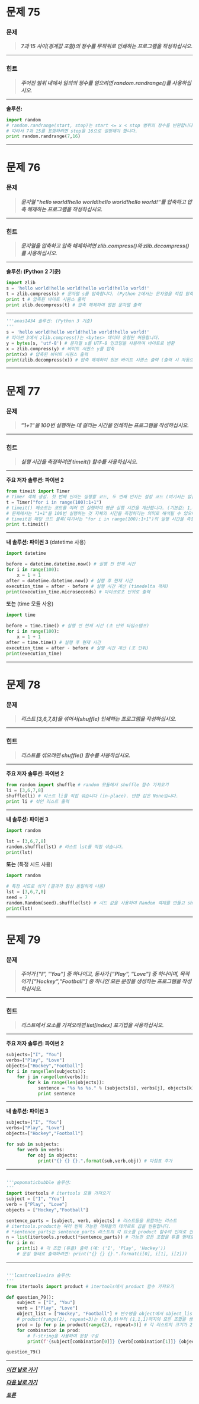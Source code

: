 # 문제 75

### **문제**

> **_7과 15 사이(경계값 포함)의 정수를 무작위로 인쇄하는 프로그램을 작성하십시오._**

---

### 힌트

> **_주어진 범위 내에서 임의의 정수를 얻으려면 random.randrange()를 사용하십시오._**

---

**솔루션:**

```python
import random
# random.randrange(start, stop)는 start <= x < stop 범위의 정수를 반환합니다.
# 따라서 7과 15를 포함하려면 stop을 16으로 설정해야 합니다.
print random.randrange(7,16)
```

---

# 문제 76

### **문제**

> **_문자열 "hello world!hello world!hello world!hello world!"를 압축하고 압축 해제하는 프로그램을 작성하십시오._**

---

### 힌트

> **_문자열을 압축하고 압축 해제하려면 zlib.compress()와 zlib.decompress()를 사용하십시오._**

---

**솔루션: (Python 2 기준)**
```python
import zlib
s = 'hello world!hello world!hello world!hello world!'
t = zlib.compress(s) # 문자열 s를 압축합니다. (Python 2에서는 문자열을 직접 압축 가능)
print t # 압축된 바이트 시퀀스 출력
print zlib.decompress(t) # 압축 해제하여 원본 문자열 출력
```
---
```python
'''anas1434 솔루션: (Python 3 기준)
'''
s = 'hello world!hello world!hello world!hello world!'
# 파이썬 3에서 zlib.compress()는 <bytes> 데이터 유형만 허용합니다.
y = bytes(s, 'utf-8') # 문자열 s를 UTF-8 인코딩을 사용하여 바이트로 변환
x = zlib.compress(y) # 바이트 시퀀스 y를 압축
print(x) # 압축된 바이트 시퀀스 출력
print(zlib.decompress(x)) # 압축 해제하여 원본 바이트 시퀀스 출력 (출력 시 자동으로 문자열로 변환될 수 있음)
```
---

# 문제 77

### **문제**

> **_"1+1"을 100번 실행하는 데 걸리는 시간을 인쇄하는 프로그램을 작성하십시오._**

---

### 힌트

> **_실행 시간을 측정하려면 timeit() 함수를 사용하십시오._**

---

**주요 저자 솔루션: 파이썬 2**

```python
from timeit import Timer
# Timer 객체 생성. 첫 번째 인자는 실행할 코드, 두 번째 인자는 설정 코드 (여기서는 없음)
t = Timer("for i in range(100):1+1")
# timeit() 메소드는 코드를 여러 번 실행하여 평균 실행 시간을 계산합니다. (기본값: 1,000,000번)
# 문제에서는 "1+1"을 100번 실행하는 것 자체의 시간을 측정하라는 의미로 해석될 수 있으나,
# timeit은 해당 코드 블록(여기서는 "for i in range(100):1+1")의 실행 시간을 측정합니다.
print t.timeit()
```

---

**내 솔루션: 파이썬 3** (datetime 사용)

```python
import datetime

before = datetime.datetime.now() # 실행 전 현재 시간
for i in range(100):
    x = 1 + 1
after = datetime.datetime.now() # 실행 후 현재 시간
execution_time = after - before # 실행 시간 계산 (timedelta 객체)
print(execution_time.microseconds) # 마이크로초 단위로 출력
```

**또는** (time 모듈 사용)

```python
import time

before = time.time() # 실행 전 현재 시간 (초 단위 타임스탬프)
for i in range(100):
    x = 1 + 1
after = time.time() # 실행 후 현재 시간
execution_time = after - before # 실행 시간 계산 (초 단위)
print(execution_time)
```

---

# 문제 78

### **문제**

> **_리스트 [3,6,7,8]을 섞어서(shuffle) 인쇄하는 프로그램을 작성하십시오._**

---

### 힌트

> **_리스트를 섞으려면 shuffle() 함수를 사용하십시오._**

---

**주요 저자 솔루션: 파이썬 2**

```python
from random import shuffle # random 모듈에서 shuffle 함수 가져오기
li = [3,6,7,8]
shuffle(li) # 리스트 li를 직접 섞습니다 (in-place). 반환 값은 None입니다.
print li # 섞인 리스트 출력
```

---

**내 솔루션: 파이썬 3**

```python
import random

lst = [3,6,7,8]
random.shuffle(lst) # 리스트 lst를 직접 섞습니다.
print(lst)
```

**또는** (특정 시드 사용)

```python
import random

# 특정 시드로 섞기 (결과가 항상 동일하게 나옴)
lst = [3,6,7,8]
seed = 7
random.Random(seed).shuffle(lst) # 시드 값을 사용하여 Random 객체를 만들고 shuffle 호출
print(lst)
```

---

# 문제 79

### **문제**

> **_주어가 ["I", "You"] 중 하나이고, 동사가 ["Play", "Love"] 중 하나이며, 목적어가 ["Hockey","Football"] 중 하나인 모든 문장을 생성하는 프로그램을 작성하십시오._**

---

### 힌트

> **_리스트에서 요소를 가져오려면 list[index] 표기법을 사용하십시오._**

---

**주요 저자 솔루션: 파이썬 2**

```python
subjects=["I", "You"]
verbs=["Play", "Love"]
objects=["Hockey","Football"]
for i in range(len(subjects)):
    for j in range(len(verbs)):
        for k in range(len(objects)):
            sentence = "%s %s %s." % (subjects[i], verbs[j], objects[k]) # 문자열 포매팅
            print sentence
```

---

**내 솔루션: 파이썬 3**

```python
subjects=["I", "You"]
verbs=["Play", "Love"]
objects=["Hockey","Football"]

for sub in subjects:
    for verb in verbs:
        for obj in objects:
            print("{} {} {}.".format(sub,verb,obj)) # 마침표 추가
```
---
```python

'''popomaticbubble 솔루션:
'''
import itertools # itertools 모듈 가져오기
subject = ["I", "You"]
verb = ["Play", "Love"]
objects = ["Hockey","Football"]

sentence_parts = [subject, verb, objects] # 리스트들을 포함하는 리스트
# itertools.product는 여러 반복 가능한 객체들의 데카르트 곱을 반환합니다.
# *sentence_parts는 sentence_parts 리스트의 각 요소를 product 함수의 인자로 전달합니다.
n = list(itertools.product(*sentence_parts)) # 가능한 모든 조합을 튜플 형태로 생성
for i in n:
    print(i) # 각 조합 (튜플) 출력 (예: ('I', 'Play', 'Hockey'))
    # 문장 형태로 출력하려면: print("{} {} {}.".format(i[0], i[1], i[2]))
```
---
```python

'''lcastrooliveira 솔루션:
'''
from itertools import product # itertools에서 product 함수 가져오기

def question_79():
    subject = ["I", "You"]
    verb = ["Play", "Love"]
    object_list = ["Hockey", "Football"] # 변수명을 object에서 object_list로 변경 (object는 파이썬 내장 타입과 충돌)
    # product(range(2), repeat=3)는 (0,0,0)부터 (1,1,1)까지의 모든 조합을 생성 (각 리스트의 인덱스로 사용)
    prod = [p for p in product(range(2), repeat=3)] # 각 리스트의 크기가 2이므로 range(2) 사용
    for combination in prod:
        # f-string을 사용하여 문장 구성
        print(f'{subject[combination[0]]} {verb[combination[1]]} {object_list[combination[2]]}.') # 마침표 추가

question_79()
```

---

[**_이전 날로 가기_**](https://github.com/darkprinx/100-plus-Python-programming-exercises-extended/blob/master/Status/Day_18.md "18일차")

[**_다음 날로 가기_**](https://github.com/darkprinx/100-plus-Python-programming-exercises-extended/blob/master/Status/Day_20.md "20일차")

[**_토론_**](https://github.com/darkprinx/100-plus-Python-programming-exercises-extended/issues/3)

